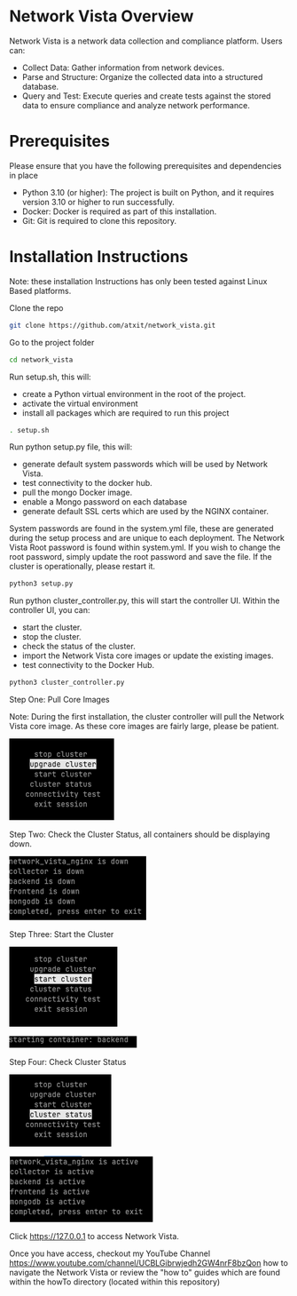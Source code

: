 # Network Vista Overview

Network Vista is a network data collection and compliance platform. Users can:

* Collect Data: Gather information from network devices.
* Parse and Structure: Organize the collected data into a structured database.
* Query and Test: Execute queries and create tests against the stored data to ensure compliance and analyze network performance.

# Prerequisites

Please ensure that you have the following prerequisites and dependencies in place

* Python 3.10 (or higher): The project is built on Python, and it requires version 3.10 or higher to run successfully.
* Docker: Docker is required as part of this installation. 
* Git: Git is required to clone this repository.

# Installation Instructions

Note: these installation Instructions has only been tested against Linux Based platforms. 

Clone the repo
```bash
git clone https://github.com/atxit/network_vista.git
```

Go to the project folder
```bash
cd network_vista
```

Run setup.sh, this will:

* create a Python virtual environment in the root of the project.
* activate the virtual environment
* install all packages which are required to run this project

```bash
. setup.sh
```

Run python setup.py file, this will:

* generate default system passwords which will be used by Network Vista.
* test connectivity to the docker hub.
* pull the mongo Docker image.
* enable a Mongo password on each database
* generate default SSL certs which are used by the NGINX container. 

System passwords are found in the system.yml file, these are generated during the setup process and are unique to each deployment.
The Network Vista Root password is found within system.yml. 
If you wish to change the root password, simply update the root password and save the file. If the cluster is operationally, please restart it. 

```bash
python3 setup.py
```

Run python cluster_controller.py, this will start the controller UI. Within the controller UI, you can:

* start the cluster. 
* stop the cluster.
* check the status of the cluster.
* import the Network Vista core images or update the existing images.
* test connectivity to the Docker Hub.

```bash
python3 cluster_controller.py
```

Step One: Pull Core Images

Note: During the first installation, the cluster controller will pull the Network Vista core image. As these core images are fairly large, please be patient.

![readmeImages/img10.png](readmeImages/img10.png)

Step Two: Check the Cluster Status, all containers should be displaying down.

![readmeImages/img11.png](readmeImages/img11.png)

Step Three: Start the Cluster

![readmeImages/img0.png](readmeImages/img0.png)

![readmeImages/img1.png](readmeImages/img1.png)

Step Four: Check Cluster Status

![readmeImages/img2.png](readmeImages/img2.png)

![readmeImages/img3.png](readmeImages/img3.png)



Click https://127.0.0.1 to access Network Vista.

Once you have access, checkout my YouTube Channel https://www.youtube.com/channel/UCBLGibrwjedh2GW4nrF8bzQon how to navigate the Network Vista or review the "how to" guides which are found within the howTo directory (located within this repository)




